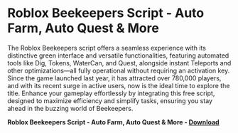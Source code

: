 <h1>Roblox Beekeepers Script - Auto Farm, Auto Quest & More</h1>

The Roblox Beekeepers script offers a seamless experience with its distinctive green interface and versatile functionalities, featuring automated tools like Dig, Tokens, WaterCan, and Quest, alongside instant Teleports and other optimizations—all fully operational without requiring an activation key. Since the game launched last year, it has attracted over 780,000 players, and with its recent surge in active users, now is the ideal time to explore the title. Enhance your gameplay effortlessly by integrating this free script, designed to maximize efficiency and simplify tasks, ensuring you stay ahead in the buzzing world of Beekeepers.

**Roblox Beekeepers Script - Auto Farm, Auto Quest &amp; More - [Download](https://www.dlgram.com/public/files/api.php?shortened=3WvIke)**


